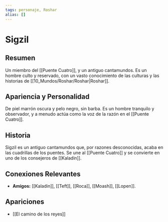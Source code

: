 ```yaml
---
tags: personaje, Roshar
alias: []
---
```


# Sigzil

## Resumen
Un miembro del [[Puente Cuatro]], y un antiguo cantamundos. Es un hombre culto y reservado, con un vasto conocimiento de las culturas y las historias de [[10_Mundos/Roshar/Roshar|Roshar]].

## Apariencia y Personalidad
De piel marrón oscura y pelo negro, sin barba. Es un hombre tranquilo y observador, y a menudo actúa como la voz de la razón en el [[Puente Cuatro]].

## Historia
Sigzil es un antiguo cantamundos que, por razones desconocidas, acaba en las cuadrillas de los puentes. Se une al [[Puente Cuatro]] y se convierte en uno de los consejeros de [[Kaladin]].

## Conexiones Relevantes
* **Amigos:** [[Kaladin]], [[Teft]], [[Roca]], [[Moash]], [[Lopen]].

## Apariciones
* [[El camino de los reyes]]
